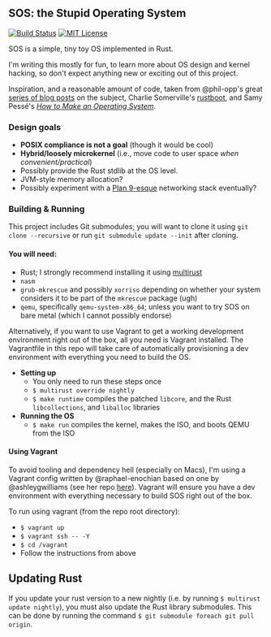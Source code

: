 SOS: the Stupid Operating System
--------------------------------

[![Build Status](https://travis-ci.org/hawkw/sos-kernel.svg?branch=master)](https://travis-ci.org/hawkw/sos-kernel)
[![MIT License](https://img.shields.io/badge/license-MIT-blue.svg?style=flat)](https://github.com/hawkw/sos-kernel/LICENSE-MIT)

SOS is a simple, tiny toy OS implemented in Rust.

I'm writing this mostly for fun, to learn more about OS design and kernel hacking, so don't expect anything new or exciting out of this project.

Inspiration, and a reasonable amount of code, taken from @phil-opp's great [series of blog posts](http://os.phil-opp.com) on the subject, Charlie Somerville's [rustboot](https://github.com/charliesome/rustboot), and Samy Pessé's [_How to Make an Operating System_](https://www.gitbook.com/book/samypesse/how-to-create-an-operating-system/details).

### Design goals

 + **POSIX compliance is not a goal** (though it would be cool)
 + **Hybrid/loosely microkernel** (i.e., move code to user space *when convenient/practical*)
 + Possibly provide the Rust stdlib at the OS level.
 + JVM-style memory allocation?
 + Possibly experiment with a [Plan 9-esque](https://en.wikipedia.org/wiki/9P_(protocol)) networking stack eventually?


### Building & Running

This project includes Git submodules; you will want to clone it using `git clone --recursive` or run `git submodule update --init` after cloning.

#### You will need:

+ Rust; I strongly recommend installing it using [multirust](https://github.com/brson/multirust)
+ `nasm`
+ `grub-mkrescue` and possibly `xorriso` depending on whether your system considers it to be part of the `mkrescue` package (ugh)
+ `qemu`, specifically `qemu-system-x86_64`; unless you want to try SOS on bare metal (which I cannot possibly endorse)

Alternatively, if you want to use Vagrant to get a working development environment right out of the box, all you need is Vagrant installed. The Vagrantfile in this repo will take care of automatically provisioning a dev environment with everything you need to build the OS.

+ **Setting up**
    + You only need to run these steps once
    + `$ multirust override nightly`
    + `$ make runtime` compiles the patched `libcore`, and the Rust `libcollections`, and `liballoc` libraries
+ **Running the OS**
  + `$ make run` compiles the kernel, makes the ISO, and boots QEMU from the ISO

#### Using Vagrant

To avoid tooling and dependency hell (especially on Macs), I'm using a Vagrant config written by @raphael-enochian based on one by @ashleygwilliams (see her repo [here](https://github.com/ashleygwilliams/x86-kernel)). Vagrant will ensure you have a dev environment with everything necessary to build SOS right out of the box.

To run using vagrant (from the repo root directory):

 + `$ vagrant up`
 + `$ vagrant ssh -- -Y`
 + `$ cd /vagrant`
 + Follow the instructions from above

## Updating Rust

If you update your rust version to a new nightly (i.e. by running `$ multirust update nightly`), you must also update the Rust library submodules. This can be done by running the command `$ git submodule foreach git pull origin`.
